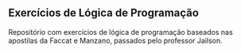 <h2>Exercícios de Lógica de Programação</h2>

<p>Repositório com exercícios de lógica de programação baseados nas apostilas da Faccat e Manzano, passados pelo professor Jailson.</p>
